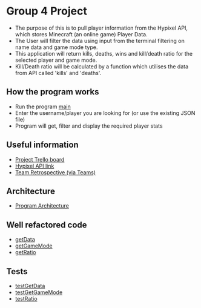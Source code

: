 # Group 4 Project

- The purpose of this is to pull player information from the Hypixel API, which stores Minecraft (an online game) Player Data.
- The User will filter the data using input from the terminal filtering on name data and game mode type.
- This application will return kills, deaths, wins and kill/death ratio for the selected player and game mode.
- Kill/Death ratio will be calculated by a function which utilises the data from API called 'kills' and 'deaths'.

## How the program works

- Run the program [main](functions/main.py)
- Enter the username/player you are looking for (or use the existing JSON file)
- Program will get, filter and display the required player stats

## Useful information

- [Project Trello board](https://trello.com/b/N6nXzian/tsi-team-4)
- [Hypixel API link](https://api.hypixel.net/player?key=c1e412b1-5131-49f9-b7a2-bdfda4371684&name=Jif)
- [Team Retrospective (via Teams)](https://teams.microsoft.com/l/file/49ABE7D5-C95D-465B-B8ED-63E200225C80?tenantId=6e725c29-763a-4f50-81f2-2e254f0133c8&fileType=xlsx&objectUrl=https%3A%2F%2Fgla.sharepoint.com%2Fsites%2Fmsteams_19d476-GroupFour%2FShared%20Documents%2FGroup%20Four%2FGroup4_Retrospective.xlsx&baseUrl=https%3A%2F%2Fgla.sharepoint.com%2Fsites%2Fmsteams_19d476-GroupFour&serviceName=teams&threadId=19:6645007512514573bea2e0363765e6e2@thread.tacv2&groupId=a4a306c3-e31e-48f6-9eb9-f1ee4d95eb4b)

## Architecture

- [Program Architecture](docs/architecture.md)

## Well refactored code

- [getData](functions/getData.py)
- [getGameMode](functions/getGameMode.py)
- [getRatio](functions/getRatio.py)

## Tests

- [testGetData](tests/test_get_data.py)
- [testGetGameMode](tests/test_get_game_mode.py)
- [testRatio](tests/test_ratio.py)
